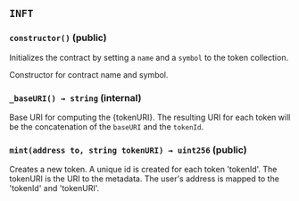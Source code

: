 ## `INFT`

### `constructor()` (public)

Initializes the contract by setting a `name` and a `symbol` to the token collection.

Constructor for contract name and symbol.

### `_baseURI() → string` (internal)

Base URI for computing the {tokenURI}. The resulting URI for each
token will be the concatenation of the `baseURI` and the `tokenId`.

### `mint(address to, string tokenURI) → uint256` (public)

Creates a new token.
A unique id is created for each token 'tokenId'.
The tokenURI is the URI to the metadata.
The user's address is mapped to the 'tokenId' and 'tokenURI'.
